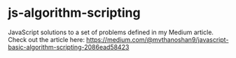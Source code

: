 # js-algorithm-scripting
JavaScript solutions to a set of problems defined in my Medium article.
Check out the article here: https://medium.com/@mvthanoshan9/javascript-basic-algorithm-scripting-2086ead58423
